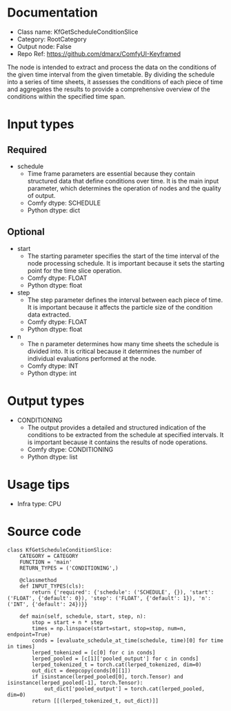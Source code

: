 # Documentation
- Class name: KfGetScheduleConditionSlice
- Category: RootCategory
- Output node: False
- Repo Ref: https://github.com/dmarx/ComfyUI-Keyframed

The node is intended to extract and process the data on the conditions of the given time interval from the given timetable. By dividing the schedule into a series of time sheets, it assesses the conditions of each piece of time and aggregates the results to provide a comprehensive overview of the conditions within the specified time span.

# Input types
## Required
- schedule
    - Time frame parameters are essential because they contain structured data that define conditions over time. It is the main input parameter, which determines the operation of nodes and the quality of output.
    - Comfy dtype: SCHEDULE
    - Python dtype: dict
## Optional
- start
    - The starting parameter specifies the start of the time interval of the node processing schedule. It is important because it sets the starting point for the time slice operation.
    - Comfy dtype: FLOAT
    - Python dtype: float
- step
    - The step parameter defines the interval between each piece of time. It is important because it affects the particle size of the condition data extracted.
    - Comfy dtype: FLOAT
    - Python dtype: float
- n
    - The n parameter determines how many time sheets the schedule is divided into. It is critical because it determines the number of individual evaluations performed at the node.
    - Comfy dtype: INT
    - Python dtype: int

# Output types
- CONDITIONING
    - The output provides a detailed and structured indication of the conditions to be extracted from the schedule at specified intervals. It is important because it contains the results of node operations.
    - Comfy dtype: CONDITIONING
    - Python dtype: list

# Usage tips
- Infra type: CPU

# Source code
```
class KfGetScheduleConditionSlice:
    CATEGORY = CATEGORY
    FUNCTION = 'main'
    RETURN_TYPES = ('CONDITIONING',)

    @classmethod
    def INPUT_TYPES(cls):
        return {'required': {'schedule': ('SCHEDULE', {}), 'start': ('FLOAT', {'default': 0}), 'step': ('FLOAT', {'default': 1}), 'n': ('INT', {'default': 24})}}

    def main(self, schedule, start, step, n):
        stop = start + n * step
        times = np.linspace(start=start, stop=stop, num=n, endpoint=True)
        conds = [evaluate_schedule_at_time(schedule, time)[0] for time in times]
        lerped_tokenized = [c[0] for c in conds]
        lerped_pooled = [c[1]['pooled_output'] for c in conds]
        lerped_tokenized_t = torch.cat(lerped_tokenized, dim=0)
        out_dict = deepcopy(conds[0][1])
        if isinstance(lerped_pooled[0], torch.Tensor) and isinstance(lerped_pooled[-1], torch.Tensor):
            out_dict['pooled_output'] = torch.cat(lerped_pooled, dim=0)
        return [[(lerped_tokenized_t, out_dict)]]
```